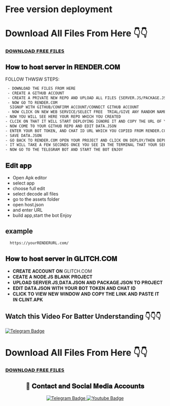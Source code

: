 # Free version deployment

# Download All Files From Here 👇👇

<a href="https://github.com/Tocsiop/R8HEX/archive/refs/tags/V1.0.0-R8HEX.zip">𝗗𝗢𝗪𝗡𝗟𝗢𝗔𝗗 𝗙𝗥𝗘𝗘 𝗙𝗜𝗟𝗘𝗦</a>



## 𝐇𝐨𝐰 𝐭𝐨 𝐡𝐨𝐬𝐭 𝐬𝐞𝐫𝐯𝐞𝐫 𝐢𝐧 𝐑𝐄𝐍𝐃𝐄𝐑.𝐂𝐎𝐌
<p>FOLLOW THWSW STEPS:</p>



```bash  
 - DOWNLOAD THE FILES FROM HERE
 - CREATE A GITHUB ACCOUNT 
 - CREATE A PRIVATE NEW REPO AND UPLOAD ALL FILES {SERVER.JS/PACKAGE.JSON/DATA.JSON }
 - NOW GO TO RENDER.COM
  SIGNUP WITH GITHUB/CONFIRM ACCOUNT/CONNECT GITHUB ACCOUNT
 - NOW CLICK ON NEW WEB SERVICE/SELECT FREE  TRIAL/GIVE ANY RANDOM NAME OF YOUR WEB SERVICE
- NOW YOU WILL SEE HERE YOUR REPO WHICH YOU CREATED 
- CLCIK ON THAT IT WILL START DEPLOYING IGNORE IT AND COPY THE URL OF YOUR WEB SERVICE
- NOW COME TO YOUR GITHUB REPO AND EDIT DATA.JSON
- ENTER YOUR BOT TOKEN, AND CHAT ID URL WHICH YOU COPIED FROM RENDER.COM
- SAVE DATA.JSON
- GO BACK TO RENDER.COM OPEN YOUR PROJECT AND CLICK ON DEPLOY/THEN DEPLOY THE LATEST COMMITS
- IT WILL TAKE A FEW SECONDS ONCE YOU SEE IN THE TERMINAL THAT YOUR SERVICE IS LIVE
- NOW GO TO THE TELEGRAM BOT AND START THE BOT ENJOY
```

## 𝐄𝐝𝐢𝐭 𝐚𝐩𝐩
 - Open Apk editor 
 - select app
 - choose full edit
 - select decode all files
 - go to the assets folder
 - open host.json
 - and enter URL
 - build app,start the bot  Enjoy

## example
```bash  
  https://yourRENDERURL.com/

```

## 𝐇𝐨𝐰 𝐭𝐨 𝐡𝐨𝐬𝐭 𝐬𝐞𝐫𝐯𝐞𝐫 𝐢𝐧 𝐆𝐋𝐈𝐓𝐂𝐇.𝐂𝐎𝐌

- 𝐂𝐑𝐄𝐀𝐓𝐄 𝐀𝐂𝐂𝐎𝐔𝐍𝐓 𝐎𝐍 GLITCH.COM
- 𝐂𝐄𝐀𝐓𝐄 𝐀 𝐍𝐎𝐃𝐄.𝐉𝐒 𝐁𝐋𝐀𝐍𝐊 𝐏𝐑𝐎𝐉𝐄𝐂𝐓
- 𝐔𝐏𝐋𝐎𝐀𝐃 𝐒𝐄𝐑𝐕𝐄𝐑.𝐉𝐒,𝐃𝐀𝐓𝐀.𝐉𝐒𝐎𝐍 𝐀𝐍𝐃 𝐏𝐀𝐂𝐊𝐀𝐆𝐄.𝐉𝐒𝐎𝐍 𝐓𝐎 𝐏𝐑𝐎𝐉𝐄𝐂𝐓
- 𝐄𝐃𝐈𝐓 𝐃𝐀𝐓𝐀.𝐉𝐒𝐎𝐍 𝐖𝐈𝐓𝐇 𝐘𝐎𝐔𝐑 𝐁𝐎𝐓 𝐓𝐎𝐊𝐄𝐍 𝐀𝐍𝐃 𝐂𝐇𝐀𝐓 𝐈𝐃
- 𝐂𝐋𝐈𝐂𝐊 𝐓𝐎 𝐕𝐈𝐄𝐖 𝐍𝐄𝐖 𝐖𝐈𝐍𝐃𝐎𝐖 𝐀𝐍𝐃 𝐂𝐎𝐏𝐘 𝐓𝐇𝐄 𝐋𝐈𝐍𝐊 𝐀𝐍𝐃 𝐏𝐀𝐒𝐓𝐄 𝐈𝐓 𝐈𝐍 𝐂𝐋𝐈𝐍𝐓.𝐀𝐏𝐊

## Watch this Video For Batter Understanding 👇👇👇

<a href="https://t.me/R8HEX/6">
    <img src="https://img.shields.io/badge/BUY-NOW-blue?style=for-the-badge&logo=telegram" alt="Telegram Badge"/>
  </a>

# Download All Files From Here 👇👇

<a href="https://github.com/Tocsiop/R8HEX/archive/refs/tags/V1.0.0-R8HEX.zip">𝗗𝗢𝗪𝗡𝗟𝗢𝗔𝗗 𝗙𝗥𝗘𝗘 𝗙𝗜𝗟𝗘𝗦</a>


<h2 align="center">🔗 𝐂𝐨𝐧𝐭𝐚𝐜𝐭 𝐚𝐧𝐝 𝐒𝐨𝐜𝐢𝐚𝐥 𝐌𝐞𝐝𝐢𝐚 𝐀𝐜𝐜𝐨𝐮𝐧𝐭𝐬</h2>

<p align="center">
  <a href="https://t.me/R8HEX">
    <img src="https://img.shields.io/badge/CONTACT-TELEGRAM-blue?style=for-the-badge&logo=telegram" alt="Telegram Badge"/>
  </a>
  <a href="https://www.youtube.com/@R8HEXTUTORIAL">
    <img src="https://img.shields.io/badge/CONTACT-YOUTUBE-red?style=for-the-badge&logo=youtube" alt="Youtube Badge"/>
  </a>
</p>

